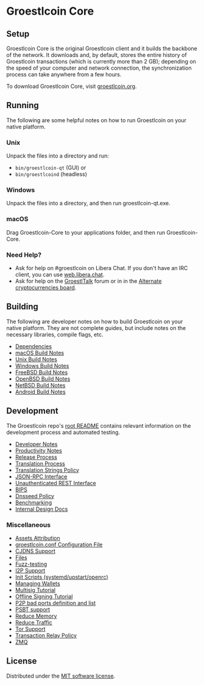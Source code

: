Groestlcoin Core
=============

Setup
---------------------
Groestlcoin Core is the original Groestlcoin client and it builds the backbone of the network. It downloads and, by default, stores the entire history of Groestlcoin transactions (which is currently more than 2 GB); depending on the speed of your computer and network connection, the synchronization process can take anywhere from a few hours.

To download Groestlcoin Core, visit [groestlcoin.org](https://groestlcoin.org/downloads/).

Running
---------------------
The following are some helpful notes on how to run Groestlcoin on your native platform.

### Unix

Unpack the files into a directory and run:

- `bin/groestlcoin-qt` (GUI) or
- `bin/groestlcoind` (headless)

### Windows

Unpack the files into a directory, and then run groestlcoin-qt.exe.

### macOS

Drag Groestlcoin-Core to your applications folder, and then run Groestlcoin-Core.

### Need Help?

* Ask for help on #groestlcoin on Libera Chat. If you don't have an IRC client, you can use [web.libera.chat](https://web.libera.chat/#groestlcoin).
* Ask for help on the [GroestlTalk](https://groestlcointalk.org/) forum or in in the [Alternate cryptocurrencies board](https://bitcointalk.org/index.php?topic=525926.0).

Building
---------------------
The following are developer notes on how to build Groestlcoin on your native platform. They are not complete guides, but include notes on the necessary libraries, compile flags, etc.

- [Dependencies](dependencies.md)
- [macOS Build Notes](build-osx.md)
- [Unix Build Notes](build-unix.md)
- [Windows Build Notes](build-windows.md)
- [FreeBSD Build Notes](build-freebsd.md)
- [OpenBSD Build Notes](build-openbsd.md)
- [NetBSD Build Notes](build-netbsd.md)
- [Android Build Notes](build-android.md)

Development
---------------------
The Groestlcoin repo's [root README](/README.md) contains relevant information on the development process and automated testing.

- [Developer Notes](developer-notes.md)
- [Productivity Notes](productivity.md)
- [Release Process](release-process.md)
- [Translation Process](translation_process.md)
- [Translation Strings Policy](translation_strings_policy.md)
- [JSON-RPC Interface](JSON-RPC-interface.md)
- [Unauthenticated REST Interface](REST-interface.md)
- [BIPS](bips.md)
- [Dnsseed Policy](dnsseed-policy.md)
- [Benchmarking](benchmarking.md)
- [Internal Design Docs](design/)

### Miscellaneous
- [Assets Attribution](assets-attribution.md)
- [groestlcoin.conf Configuration File](groestlcoin-conf.md)
- [CJDNS Support](cjdns.md)
- [Files](files.md)
- [Fuzz-testing](fuzzing.md)
- [I2P Support](i2p.md)
- [Init Scripts (systemd/upstart/openrc)](init.md)
- [Managing Wallets](managing-wallets.md)
- [Multisig Tutorial](multisig-tutorial.md)
- [Offline Signing Tutorial](offline-signing-tutorial.md)
- [P2P bad ports definition and list](p2p-bad-ports.md)
- [PSBT support](psbt.md)
- [Reduce Memory](reduce-memory.md)
- [Reduce Traffic](reduce-traffic.md)
- [Tor Support](tor.md)
- [Transaction Relay Policy](policy/README.md)
- [ZMQ](zmq.md)

License
---------------------
Distributed under the [MIT software license](/COPYING).
